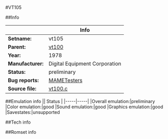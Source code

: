 #VT105

##Info

||Info|
|-----|-----|
|**Setname:**|vt105
|**Parent:**|[vt100](vt100.md)
|**Year:**|1978
|**Manufacturer:**|Digital Equipment Corporation
|**Status:**|preliminary
|**Bug reports:**|[MAMETesters](http://mametesters.org/view_all_set.php?type=1&temporary=y&search=vt100.c)
|**Source file:**|[vt100.c](https://github.com/mamedev/mame/blob/master/src/mess/drivers/vt100.c)

##Emulation info
|| Status |
|-----|-----|
|Overall emulation:|preliminary
|Color emulation:|good
|Sound emulation:|good
|Graphics emulation:|good
|Savestates:|unsupported

##Tech info

##Romset info

<!--- START OF EDITED COMMENT DO NOT TOUCH TEXT ABOVE-->

